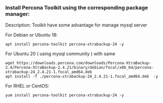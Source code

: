 ### Install Percona Toolkit using the corresponding package manager:
Description: Toolkit have some advantage for manage mysql server

For Debian or Ubuntu 18:

```
apt install percona-toolkit percona-xtrabackup-24 -y
```
For Ubuntu 20 ( using mysql community ) with same 
```
wget https://downloads.percona.com/downloads/Percona-XtraBackup-2.4/Percona-XtraBackup-2.4.21/binary/debian/focal/x86_64/percona-xtrabackup-24_2.4.21-1.focal_amd64.deb
apt install -f ./percona-xtrabackup-24_2.4.21-1.focal_amd64.deb  -y
```

For RHEL or CentOS:

```
yum install percona-toolkit percona-xtrabackup-24 -y
```
